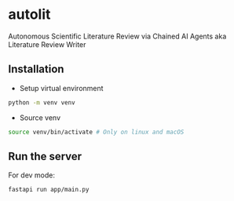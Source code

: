 # autolit

Autonomous Scientific Literature Review via Chained AI Agents aka Literature Review Writer

## Installation

- Setup virtual environment

```bash
python -m venv venv
```

- Source venv

```bash
source venv/bin/activate # Only on linux and macOS
```

## Run the server

For dev mode:

```bash
fastapi run app/main.py
```
